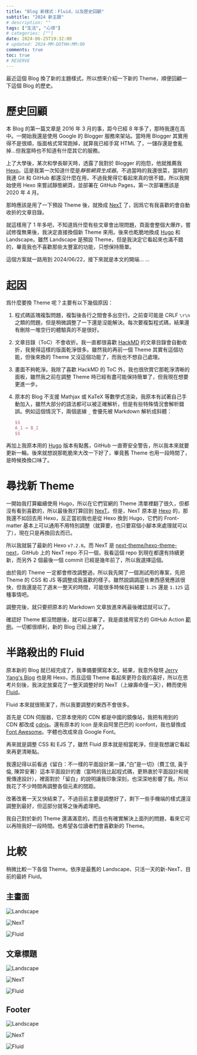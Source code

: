 ```yaml
---
title: "Blog 新樣式：Fluid，以及歷史回顧"
subtitle: "2024 新主題"
# description: ""
tags: ["生活", "心得"]
# categories: [""]
date: 2024-06-25T19:32:00
# updated: 2024-MM-DDTHH:MM:00
comments: true
toc: true
# RESERVE
---
```


最近這個 Blog 換了新的主題樣式，所以想來介紹一下新的 Theme，順便回顧一下這個 Blog 的歷史。

<!-- more -->

# 歷史回顧

本 Blog 的第一篇文章是 2016 年 3 月的事，距今已經 8 年多了，那時我還在高中。一開始我還是使用 Google 的 Blogger 服務來架站。當時用 Blogger 其實用得不是很順，版面格式常常跑掉，就算我已經手寫 HTML 了，一儲存還是會亂掉...但我當時也不知道有什麼其它的服務。

上了大學後，某次和學長聊天時，透露了我對於 Blogger 的抱怨，他就推薦我 [Hexo](https://hexo.io/)。這是我第一次知道什麼是*靜態網頁生成器*。不過當時的我還很菜，當時的我連 Git 和 GitHub 都還沒什麼在用，不過我覺得它看起來真的很不錯，所以我開始使用 Hexo 來嘗試靜態網頁，並部署在 GitHub Pages，第一次部署應該是 2020 年 4 月。

那時應該是用了一下預設 Theme 後，就換成 [NexT](https://theme-next.js.org/) 了，因爲它有我喜歡的會自動收折的文章目錄。

就這樣用了 1 年多吧，不知道爲什麼有些文章會出現問題，頁面會整個大爆炸，嘗試修復無果後，我決定直接換個新 Theme 來用。後來也乾脆地換成 [Hugo](https://gohugo.io/) 和 Landscape。雖然 Landscape 是預設 Theme，但是我決定它看起來也滿不錯的，畢竟我也不喜歡那些太豐富的功能，只想保持簡單。

這個方案就一路用到 2024/06/22，接下來就是本文的開端... ...

# 起因

爲什麼要換 Theme 呢？主要有以下幾個原因：

1. 程式碼區塊複製問題，複製後各行之間會多出空行。之前查可能是 CRLF `\r\n` 之類的問題，但是稍微調整了一下還是沒能解決。每次要複製程式碼，結果還有刪除一堆空行的體驗真的不是很好。
2. 文章目錄（ToC）不會收折。我一直都很喜歡 [HackMD](https://hackmd.io) 的文章目錄會自動收折，我覺得這樣的版面乾淨很多。雖然我的再前一個 Theme 其實有這個功能，但後來換的 Theme 又沒這個功能了，而我也不想自己處理。
3. 畫面不夠乾淨。我除了喜歡 HackMD 的 ToC 外，我也很欣賞它那乾淨清晰的面板，雖然我之前在調整 Theme 時已經有盡可能保持簡單了，但我現在想要更進一步。
4. 原本的 Blog 不支援 Mathjax 或 KaTeX 等數學式渲染，我原本有試著自己手動加入，雖然大部分的語法都可以被正確解析，但是有些特殊情況會解析錯誤。例如這個情況下，兩個底線 `_` 會優先被 Markdown 解析成斜體：

    ```latex
    $$
    A_1 = B_2
    $$
    ```

再加上我原本用的 [Hugo](https://gohugo.io/) 版本有點舊，GitHub 一直寄安全警告，所以我本來就要更新一輪。後來就想說那乾脆來大改一下好了，畢竟舊 Theme 也用一段時間了，是時候換換口味了。

# 尋找新 Theme

一開始我打算繼續使用 Hugo，所以在它們官網的 Theme 清單裡翻了很久，但都沒有看到喜歡的，所以最後我打算回到 [NexT](https://hugo-next.eu.org/)。但是，NexT 原本是 [Hexo](https://hexo.io/) 的，那我還不如回去用 Hexo，反正當初我也是從 Hexo 換到 Hugo，它們的 Front-matter 基本上可以通用不用特別調整（就算要，也只要寫個小腳本來處理就可以了），現在只是再換回去而已。

所以我就裝了最新的 Hexo `v7.2.0`。而 NexT 是 [next-theme/hexo-theme-next](https://github.com/next-theme/hexo-theme-next)，GitHub 上的 NexT repo 不只一個，我看這個 repo 到現在都還有持續更新，而另外 2 個最後一個 commit 已經是幾年前了，所以我選擇這個。

由於我的 Theme 一定都會修改調整過，所以我先開了一個測試用的專案，先把 Theme 的 CSS 和 JS 等調整成我喜歡的樣子。雖然說調調這些東西感覺應該很快，但我還是花了週末一整天的時間，可能很多時候在糾結要 `1.25` 還是 `1.125` 這種事情吧。

調整完後，就只要把原本的 Markdown 文章放進來再最後確認就可以了。

確認好 Theme 都沒問題後，就可以部署了。我是直接用官方的 GitHub Action [範例](https://hexo.io/zh-tw/docs/github-pages)。一切都很順利，新的 Blog 已經上線了。

# 半路殺出的 Fluid

原本新的 Blog 就已經完成了，我準備要撰寫本文。結果，我意外發現 [Jerry Yang's Blog](https://blog.yangjerry.tw/) 也是用 Hexo，而且這個 Theme 看起來更符合我的喜好，所以在思考片刻後，我決定放棄花了一整天調整好的 NexT（上線壽命僅一天），轉而使用 [Fluid](https://github.com/fluid-dev/hexo-theme-fluid)。

Fluid 本來就很簡潔了，所以我要調整的東西不會很多。

首先是 CDN 伺服器，它原本使用的 CDN 都是中國的鏡像站，我把有用到的 CDN 都改成 [cdnjs](https://cdnjs.com/)。還有原本的 Icon 是來自阿里巴巴的 iconfont，我也替換成 [Font Awesome](https://fontawesome.com/)。字體也改成來自 Google Font。

再來就是調整 CSS 和 EJS 了，雖然 Fluid 原本就是相當乾淨，但是我想讓它看起來再更清晰點。

我還記得以前看過《留白：不一樣的平面設計第一課，”白”是一切》（費工信, 黃于倫, 陳羿安著）這本平面設計的書（當時的我比起程式碼，更熱衷於平面設計和視覺傳達設計），裡面對於「留白」的說明讓我印象深刻，也深深地影響了我。所以我花了不少時間再調整各個元素的間距。

改著改著一天又快結束了。不過目前主要是調整好了，剩下一些手機端的樣式還沒調整到最好，但這部分就等之後再處理吧。

我自己對於新的 Theme 還滿滿意的，而且也有確實解決上面列的問題，看來它可以再陪我好一段時間。也希望各位讀者們會喜歡新的 Theme。

# 比較

稍微比較一下各個 Theme。依序是最舊的 Landscape、只活一天的新-NexT、目前的最終 Fluid。

## 主畫面

![Landscape][home_landscape]

![NexT][home_next]

![Fluid][home_fluid]

## 文章標題

![Landscape][title_landscape]

![NexT][title_next]

![Fluid][title_fluid]

## Footer

![Landscape][footer_landscape]

![NexT][footer_next]

![Fluid][footer_fluid]

[home_landscape]: https://blogger.googleusercontent.com/img/b/R29vZ2xl/AVvXsEgiPJ_Ut5YVfePYPEB5wibQ9PrnIk2WEEzSfCuWq041kweo6luKjvDWO0su6KAUkjVA6Gf09zpsjU3HMUwTZsu8yQj4Z9inBhjRAXqhO74TEkS2baAQ_-Dc2FvtEn4JRr167fQhKyDNUYmqQJXJ2N0VEvVg7OEWPTqS0POgr1pmNbAaYVf6enU6i5uysDI/s16000/home_landscape.png
[home_next]: https://blogger.googleusercontent.com/img/b/R29vZ2xl/AVvXsEjAT_LwamIwZdrzQyyu1HaL0XZUr2iwt9fiicff2M3OI3TrLwyu17WH2-dkomwH-evQVCN4wqdPjhNqa5PXC1zaFRn_xqaLBc5GCCXFuuyJEBgXAuHCYSV7PsRcSZqEqSarjKyKyy1vAqm8YxWPPhqTFP6gtxq-7E_YGcsHvBjKgnCcledYzTbNtY5TTsQ/s16000/home_next.png
[home_fluid]: https://blogger.googleusercontent.com/img/b/R29vZ2xl/AVvXsEgY9xypjmiSDmeSRo5vBzsnjEcjbjE0IA8LihP1wqi9S1PwxEIF17tfGuwJJ891cKGfGFfJowmA-4ByYSGGv1Y2fC5e2ZD11xb7C-ARfYcTw9xfavjWIxY6vdvSA4edP4reGVa1OnVl-fahchTET5sDk-bR1FKYLiBRVfsCR7Na6JMR-yD-FvagicrUqps/s16000/home_fluid.png

[title_landscape]: https://blogger.googleusercontent.com/img/b/R29vZ2xl/AVvXsEhVLKVRJdQDtaUcTlK2GTWNifgfvaD9tgAex4NG1JIQQ-ibN0ZeD9QeyYHozSdIIRGZC7n631UNxi-OWENadvoRmKxMYNwix37npHRigqajk1fGcEYzp1lFNt0hLI8D-uS0VRU7cfDalrFOLkd27sbKRK8WUTWjtaAsFC9vYAELpo0CW8kPQXg_zXTJHU0/s16000/title_landscape.png
[title_next]: https://blogger.googleusercontent.com/img/b/R29vZ2xl/AVvXsEh-mQwY_Qwvqo2EQL1EkE2tZYBUP4w271budbd_lyz6miU1GhK-FGy6VbVj6sQOCsPwOwsNhsCoUgRZDI3r5q3Q7cT84_mwI-gW99i3F4Lz1NBLhpgDFyiwRSnsWYDZkELjv7KAwzSP4qHlktx8Z6NiLXSgNdgA6Y6KMeddC03IKNjG3Fs1138Rd3e3hSU/s16000/title_next.png
[title_fluid]: https://blogger.googleusercontent.com/img/b/R29vZ2xl/AVvXsEgs2TYwwBrRaT_a6NeK6KyNvkGR_60jCu6ccK1EcFkjGIrLSALiadydAK-SVPobOT7AvcPZ4gtqgy5MgyEASqi-te2UwOJeaWU_4xd2gqRX5d0-TFRl-qsVK1IBiqBrA4cvbSwSPn-T1a4kppoyL87zXyL112e8CznoA7WvIxEImJ6ktCUd-ZXtyludtP4/s16000/title_fluid.png

[footer_landscape]: https://blogger.googleusercontent.com/img/b/R29vZ2xl/AVvXsEgR9nFe5ZduzPx4ndA3TaYmym7zWeBGS0ozcHq6vQT6V9sDEX0Z3M5aqGOkM3pTScYCgY9cnJ3HW_DYgtcllQwvw-sjL7NlmZ-9BhWV1yANPriDQISNOm0kWS84CFRyzwNWStwJUrabpCBt2hezTaSFGqpKbmC6hDNjpWDAs5itbcLvkhgHeva1jamYIq4/s16000/fotter_landscape.png
[footer_next]: https://blogger.googleusercontent.com/img/b/R29vZ2xl/AVvXsEhfJ0wWPJ4HwSZo19W13PLQTUzAARpjLvpwm5G_a-UQSoN5RSgUW1QQCX_tXzbUiF3hxpoEFfIs2sPsvJvlQ18JzHWFcTORgEQ535pji_GrOjnfkRoUNHrkreVuGbxhwU07yglJQO5Abg8dG2fx6oGt9CpBU9RBHNiYvMa266ZnedKeptkTzddwvWKHZcI/s16000/footer_next.png
[footer_fluid]: https://blogger.googleusercontent.com/img/b/R29vZ2xl/AVvXsEimINxvevj5gFZOegg1rKj0FpTvi0rmGCqfG8yY9gosGvXeZt18VaiR-OAaYbX0BofReEII6MAfbjQKyxc7sRpRAqfNmmmg_TLQdc3obcB7D0nq32JUKZZGUL4_jqVIfAOH4qLaE7Vzh_V-298w6j7vG42s34DoXr3A1o8n-aavoG52pc134_N9NIDmvw8/s16000/footer_fluid.png

